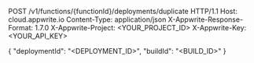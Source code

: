 POST /v1/functions/{functionId}/deployments/duplicate HTTP/1.1
Host: cloud.appwrite.io
Content-Type: application/json
X-Appwrite-Response-Format: 1.7.0
X-Appwrite-Project: <YOUR_PROJECT_ID>
X-Appwrite-Key: <YOUR_API_KEY>

{
  "deploymentId": "<DEPLOYMENT_ID>",
  "buildId": "<BUILD_ID>"
}
